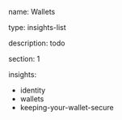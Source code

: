 name: Wallets

type: insights-list

description: todo

section: 1

insights:
 - identity
 - wallets
 - keeping-your-wallet-secure

